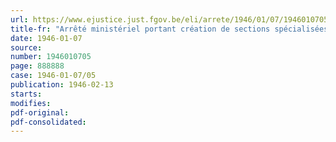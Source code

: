 ```yaml
---
url: https://www.ejustice.just.fgov.be/eli/arrete/1946/01/07/1946010705/justel
title-fr: "Arrêté ministériel portant création de sections spécialisées pour le placement de la jeunesse"
date: 1946-01-07
source:
number: 1946010705
page: 888888
case: 1946-01-07/05
publication: 1946-02-13
starts:
modifies:
pdf-original:
pdf-consolidated:
---
```


